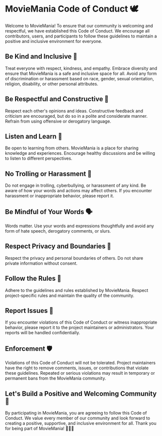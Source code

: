 # MovieMania Code of Conduct 🕊️

Welcome to MovieMania! To ensure that our community is welcoming and respectful, we have established this Code of Conduct. We encourage all contributors, users, and participants to follow these guidelines to maintain a positive and inclusive environment for everyone.

## Be Kind and Inclusive 🌈

Treat everyone with respect, kindness, and empathy. Embrace diversity and ensure that MovieMania is a safe and inclusive space for all. Avoid any form of discrimination or harassment based on race, gender, sexual orientation, religion, disability, or other personal attributes.

## Be Respectful and Constructive 🙏

Respect each other's opinions and ideas. Constructive feedback and criticism are encouraged, but do so in a polite and considerate manner. Refrain from using offensive or derogatory language.

## Listen and Learn 🧠

Be open to learning from others. MovieMania is a place for sharing knowledge and experiences. Encourage healthy discussions and be willing to listen to different perspectives.

## No Trolling or Harassment 🚫

Do not engage in trolling, cyberbullying, or harassment of any kind. Be aware of how your words and actions may affect others. If you encounter harassment or inappropriate behavior, please report it.

## Be Mindful of Your Words 🗣️

Words matter. Use your words and expressions thoughtfully and avoid any form of hate speech, derogatory comments, or slurs.

## Respect Privacy and Boundaries 🙈

Respect the privacy and personal boundaries of others. Do not share private information without consent.

## Follow the Rules 📜

Adhere to the guidelines and rules established by MovieMania. Respect project-specific rules and maintain the quality of the community.

## Report Issues 🚨

If you encounter violations of this Code of Conduct or witness inappropriate behavior, please report it to the project maintainers or administrators. Your reports will be handled confidentially.

## Enforcement 🛡️

Violations of this Code of Conduct will not be tolerated. Project maintainers have the right to remove comments, issues, or contributions that violate these guidelines. Repeated or serious violations may result in temporary or permanent bans from the MovieMania community.

## Let's Build a Positive and Welcoming Community 🤝

By participating in MovieMania, you are agreeing to follow this Code of Conduct. We value every member of our community and look forward to creating a positive, supportive, and inclusive environment for all. Thank you for being part of MovieMania! 🍿🎥🌟
